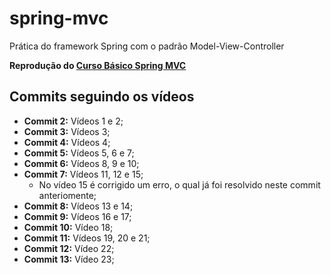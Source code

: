 # spring-mvc
Prática do framework Spring com o padrão Model-View-Controller

**Reprodução do [Curso Básico Spring MVC](https://www.youtube.com/playlist?list=PL3ZslI15yo2ppY0GsRFDjRdHZAUuPnQ6M)**

## Commits seguindo os vídeos

- **Commit 2:** Vídeos 1 e 2;
- **Commit 3:** Vídeos 3;
- **Commit 4:** Vídeos 4;
- **Commit 5:** Vídeos 5, 6 e 7;
- **Commit 6:** Vídeos 8, 9 e 10;
- **Commit 7:** Vídeos 11, 12 e 15;
	- No vídeo 15 é corrigido um erro, o qual já foi resolvido neste commit anteriomente;
- **Commit 8:** Vídeos 13 e 14;
- **Commit 9:** Vídeos 16 e 17;
- **Commit 10:** Vídeo 18;
- **Commit 11:** Vídeos 19, 20 e 21;
- **Commit 12:** Vídeo 22;
- **Commit 13:** Vídeo 23;